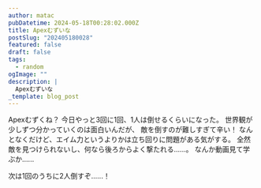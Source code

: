 ```yaml
---
author: matac
pubDatetime: 2024-05-18T00:28:02.000Z
title: Apexむずいな
postSlug: "202405180028"
featured: false
draft: false
tags:
  - random
ogImage: ""
description: |
  Apexむずいな
_template: blog_post
---
```


Apexむずくね？
今日やっと3回に1回、1人は倒せるくらいになった。
世界観が少しずつ分かっていくのは面白いんだが、
敵を倒すのが難しすぎて辛い！
なんとなくだけど、エイム力というよりかは立ち回りに問題がある気がする。
全然敵を見つけられないし、何なら後ろからよく撃たれる......。
なんか動画見て学ぶか......

次は1回のうちに2人倒すぞ......！
